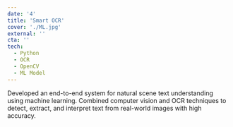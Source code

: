 ```yaml
---
date: '4'
title: 'Smart OCR'
cover: './ML.jpg'
external: ''
cta: ''
tech:
  - Python
  - OCR
  - OpenCV
  - ML Model
---
```


Developed an end-to-end system for natural scene text understanding using machine learning. Combined computer vision and OCR techniques to detect, extract, and interpret text from real-world images with high accuracy.
